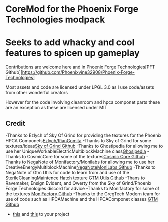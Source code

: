 # CoreMod for the Phoenix Forge Technologies modpack
# Seeks to add whacky and cool features to spicen up gameplay

Contributions are welcome here and in Phoenix Forge Technologies[PFT Github][https://github.com/Phoenixvine32908/Phoenix-Forge-Technologies]

Most assets and code are licensed under LPGL 3.0 as I use code/assets from other wonderful creators

However for the code involving cleanroom and hpca componet parts these are an exception as these are licensed under MIT

## Credit
-Thanks to Ezlych of Sky Of Grind for providing the textures for the Phoenix HPCA Componets[Ezlych/RianGomita](https://github.com/RianGomita)
-Thanks to Sky of Grind for some textures/ideas[Sky of Grind Github](https://github.com/RianGomita/Sky-Of-Grind)
-Thanks to Ghostipedia for allowing me to use her UniqueWorkableElectricMultiblockMachine class[Ghosipedia](https://github.com/Ghostipedia)
-Thanks to CosmicCore for some of the textures[Cosmic Core Github](https://github.com/Frontiers-PackForge/CosmicCore)
-Thanks to NegaNote of Monifactory/Monilabs for allowing me to use her CreativeEnergyMultiblockMachine[NegaNote](https://github.com/NegaNote)[MoniLabs Github](https://github.com/NegaNote/MoniLabs/blob/main/README.md)
-Thanks to NegaNote of Gtm Utils for code to learn from and use of the SterileCleaningMaintence Hatch texture [GTM Utils Github](https://github.com/NegaNote/GregTech-Modern-Utilities)
-Thans to Ravemaker, Ensign Evident, and Qwerty from the Sky of Grind/Phoenix Forge Technologies discord for advice
-Thanks to Monifactory for some of the textures [MoniFactory Github](https://github.com/ThePansmith/Monifactory)
-Thanks to the GregTech Modern team for use of code such as HPCAMachine and the HPCAComponet classes [GTM Github](https://github.com/GregTechCEu/GregTech-Modern)
- [this](https://github.com/Frontiers-PackForge/CosmicCore/blob/main-1.20.1-forge/.github/workflows/spotless.yml) and [this](https://github.com/Frontiers-PackForge/CosmicCore/blob/main-1.20.1-forge/.github/actions/build_setup/action.yml) to your project

